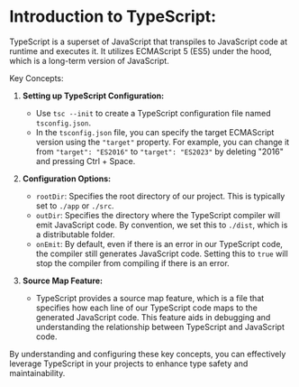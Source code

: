 # ﻿Introduction to TypeScript:

TypeScript is a superset of JavaScript that transpiles to JavaScript code at runtime and executes it. It utilizes ECMAScript 5 (ES5) under the hood, which is a long-term version of JavaScript.

Key Concepts:

1. **Setting up TypeScript Configuration:**
   - Use `tsc --init` to create a TypeScript configuration file named `tsconfig.json`.
   - In the `tsconfig.json` file, you can specify the target ECMAScript version using the `"target"` property. For example, you can change it from `"target": "ES2016"` to `"target": "ES2023"` by deleting "2016" and pressing Ctrl + Space.
   
2. **Configuration Options:**
   - `rootDir`: Specifies the root directory of our project. This is typically set to `./app` or `./src`.
   - `outDir`: Specifies the directory where the TypeScript compiler will emit JavaScript code. By convention, we set this to `./dist`, which is a distributable folder.
   - `onEmit`: By default, even if there is an error in our TypeScript code, the compiler still generates JavaScript code. Setting this to `true` will stop the compiler from compiling if there is an error.
   
3. **Source Map Feature:**
   - TypeScript provides a source map feature, which is a file that specifies how each line of our TypeScript code maps to the generated JavaScript code. This feature aids in debugging and understanding the relationship between TypeScript and JavaScript code.

By understanding and configuring these key concepts, you can effectively leverage TypeScript in your projects to enhance type safety and maintainability.

